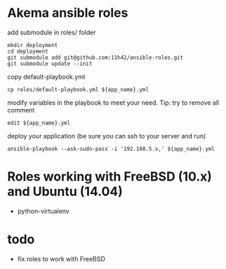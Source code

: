 # Akema ansible roles

add submodule in roles/ folder

    mkdir deployment
    cd deployment
    git submodule add git@github.com:11h42/ansible-roles.git
    git submodule update --init

copy default-playbook.yml

    cp roles/default-playbook.yml ${app_name}.yml
    
modify variables in the playbook to meet your need. Tip: try to remove all comment

    edit ${app_name}.yml

deploy your application (be sure you can ssh to your server and run)

    ansible-playbook --ask-sudo-pass -i '192.168.5.x,' ${app_name}.yml
    
# Roles working with FreeBSD (10.x) and Ubuntu (14.04)

  * python-virtualenv

# todo

  * fix roles to work with FreeBSD


  

